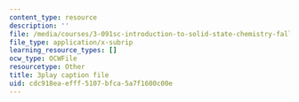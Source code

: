 ```yaml
---
content_type: resource
description: ''
file: /media/courses/3-091sc-introduction-to-solid-state-chemistry-fall-2010/cdc918eaefff5107bfca5a7f1600c00e_Fg78tInX5Vg.vtt
file_type: application/x-subrip
learning_resource_types: []
ocw_type: OCWFile
resourcetype: Other
title: 3play caption file
uid: cdc918ea-efff-5107-bfca-5a7f1600c00e
---
```

